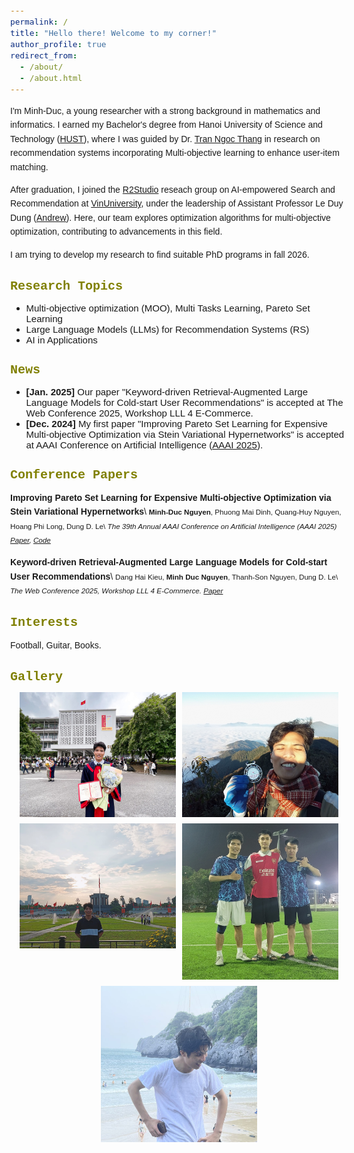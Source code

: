 ```yaml
---
permalink: /
title: "Hello there! Welcome to my corner!"
author_profile: true
redirect_from: 
  - /about/
  - /about.html
---
```

<style>
  body {
    font-family: 'Tahoma', sans-serif; /* Thay đổi phông chữ */
    font-size: 15px; /* Thay đổi cỡ chữ cơ bản */
  }
  
  h1 {
    font-size: 20px; /* Cỡ chữ cho tiêu đề h1 */
    font-family: 'Courier New', serif; /* Phông chữ cho tiêu đề */
  }
  
  h2 {
    font-size: 16px; /* Cỡ chữ cho tiêu đề h2 */
    font-family: 'Courier New', serif;
  }
  
  p {
    font-size: 14px; /* Cỡ chữ cho đoạn văn */
    line-height: 1.6; /* Khoảng cách giữa các dòng */
  }
</style>


I'm Minh-Duc, a young researcher with a strong background in mathematics and informatics. I earned my Bachelor's degree from Hanoi University of Science and Technology ([HUST](https://hust.edu.vn/en/)), where I was guided by Dr. [Tran Ngoc Thang](https://scholar.google.com/citations?user=65LF4RQAAAAJ&hl=en) in research on recommendation systems incorporating Multi-objective learning to enhance user-item matching.

After graduation, I joined the [R2Studio](https://sites.google.com/view/r2studio/home) reseach group on AI-empowered Search and Recommendation at [VinUniversity](https://vinuni.edu.vn/), under the leadership of Assistant Professor Le Duy Dung ([Andrew](https://sites.google.com/view/r2studio/home)). Here, our team explores optimization algorithms for multi-objective optimization, contributing to advancements in this field.

I am trying to develop my research to find suitable PhD programs in fall 2026.

<span style="color: olive    ;">Research Topics </span>
======
* Multi-objective optimization (MOO), Multi Tasks Learning, Pareto Set Learning
* Large Language Models (LLMs) for Recommendation Systems (RS)
* AI in Applications 

<span style="color: olive    ;">News </span>
=====
* **[Jan. 2025]** Our paper "Keyword-driven Retrieval-Augmented Large Language Models for Cold-start User Recommendations" is accepted at The Web Conference 2025, Workshop LLL 4 E-Commerce.
* **[Dec. 2024]** My first paper "Improving Pareto Set Learning for Expensive Multi-objective Optimization via Stein Variational Hypernetworks" is accepted at AAAI Conference on Artificial Intelligence ([AAAI 2025](https://aaai.org/conference/aaai/)).


<span style="color: olive    ;">Conference Papers </span>
======

**Improving Pareto Set Learning for Expensive Multi-objective Optimization via Stein Variational Hypernetworks**\\
<small>**Minh-Duc Nguyen**, Phuong Mai Dinh, Quang-Huy Nguyen, Hoang Phi Long, Dung D. Le\\
_The 39th Annual AAAI Conference on Artificial Intelligence (AAAI 2025) [Paper](https://arxiv.org/pdf/2412.17312?), [Code](https://github.com/nguyenduc810/SVH-PSL)_ </small>

**Keyword-driven Retrieval-Augmented Large Language Models for Cold-start User Recommendations**\\
<small>Dang Hai Kieu, **Minh Duc Nguyen**, Thanh-Son Nguyen, Dung D. Le\\
_The Web Conference 2025, Workshop LLL 4 E-Commerce. [Paper](https://arxiv.org/pdf/2405.19612)_ </small>

<span style="color: olive    ;">Interests </span>
======
Football, Guitar, Books.

<span style="color: olive;">Gallery</span>
======
<div class="image-gallery" style="display: flex; flex-wrap: wrap; gap: 10px; justify-content: center;">
  <img src="./images/graduation.jpg" alt="Mô tả ảnh 1" style="width: 250px; height: 200px; object-fit: cover;">
  <img src="./images/samu.jpg" alt="Mô tả ảnh 2" style="width: 250px; height: 200px; object-fit: cover;">
  <img src="./images/2_9.jpg" alt="Mô tả ảnh 3" style="width: 250px; height: 200px; object-fit: cover;">
<img src="./images/football.jpg" alt="Mô tả ảnh 3" style="width: 250px; height: 250px; object-fit: cover;">
<img src="./images/sea.jpg" alt="Mô tả ảnh 3" style="width: 250px; height: 250px; object-fit: cover;">

</div>